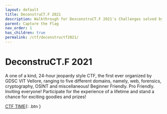 ```yaml
---
layout: default
title: DeconstruCT.F 2021
description: Walkthrough for DesconstruCT.F 2021's Challenges solved by Cptee
parent: Capture the Flag
nav_order: 1
has_children: true
permalink: /ctf/deconstructf2021/
---
```


# DeconstruCT.F 2021

A one of a kind, 24-hour jeopardy style CTF, the first ever organized by GDSC VIT Vellore, ranging to five different domains, namely, web, forensics, cryptography, OSINT and miscellaneous!
Beginner Friendly. Pro Friendly.
Inviting everyone! Participate for the experience of a lifetime and stand a chance for exciting goodies and prizes!

[CTF TIME](https://ctftime.org/event/1453/){: .btn }
